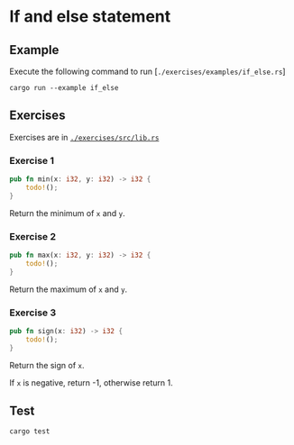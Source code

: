 # If and else statement

## Example

Execute the following command to run [`./exercises/examples/if_else.rs`]

```shell
cargo run --example if_else
```

## Exercises

Exercises are in [`./exercises/src/lib.rs`](./exercises/src/lib.rs)

### Exercise 1

```rust
pub fn min(x: i32, y: i32) -> i32 {
    todo!();
}
```

Return the minimum of `x` and `y`.

### Exercise 2

```rust
pub fn max(x: i32, y: i32) -> i32 {
    todo!();
}
```

Return the maximum of `x` and `y`.

### Exercise 3

```rust
pub fn sign(x: i32) -> i32 {
    todo!();
}
```

Return the sign of `x`.

If `x` is negative, return -1, otherwise return 1.

## Test

```shell
cargo test
```
